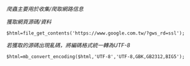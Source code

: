 *爬蟲主要用於收集/爬取網路信息*

*獲取網頁源碼/資料*
```
$html=file_get_contents('https://www.google.com.tw/?gws_rd=ssl');
```

*若獲取的源碼出現亂碼，將編碼格式統一轉為UTF-8*
```
$html=mb_convert_encoding($html,'UTF-8','UTF-8,GBK,GB2312,BIG5');
```